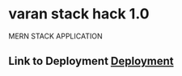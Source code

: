 
# varan stack hack 1.0
MERN STACK APPLICATION


## Link to Deployment [Deployment](https://varan-hack.herokuapp.com)
